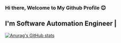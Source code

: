 ### Hi there,  Welcome to My Github Profile :blush:

## I'm Software Automation Engineer |

[![Anurag's GitHub stats](https://github-readme-stats.vercel.app/api?username=YusufAslan)](https://github.com/YusufAslan11/github-readme-stats)
